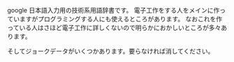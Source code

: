 google 日本語入力用の技術系用語辞書です。
電子工作をする人をメインに作っていますがプログラミングする人にも使えるところがあります。
なおこれを作っている人はさほど電子工作に詳しくないので明らかにおかしいところが多々あります。

そしてジョークデータがいくつかあります。要らなければ消してください。
